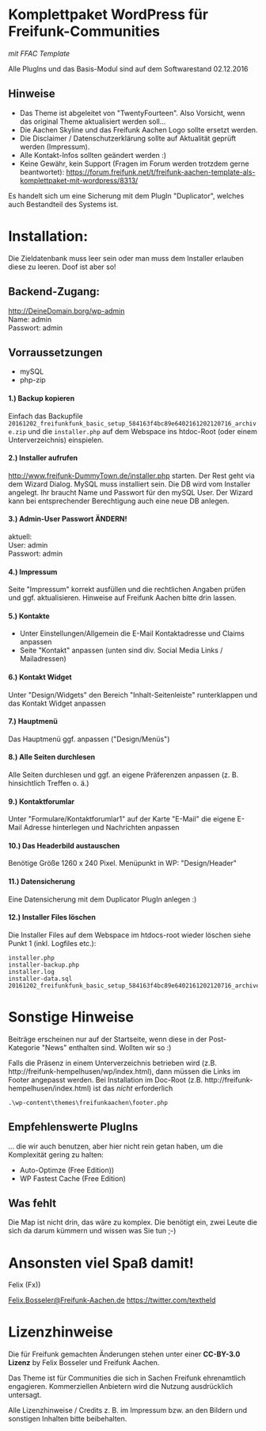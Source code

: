 # Komplettpaket WordPress für Freifunk-Communities
_mit FFAC Template_

Alle PlugIns und das Basis-Modul sind auf dem Softwarestand 02.12.2016


Hinweise
--------

- Das Theme ist abgeleitet von "TwentyFourteen". Also Vorsicht, wenn das original Theme aktualisiert werden soll...
- Die Aachen Skyline und das Freifunk Aachen Logo sollte ersetzt werden.
- Die Disclaimer / Datenschutzerklärung sollte auf Aktualität geprüft werden (Impressum).
- Alle Kontakt-Infos sollten geändert werden :)
- Keine Gewähr, kein Support (Fragen im Forum werden trotzdem gerne beantwortet): https://forum.freifunk.net/t/freifunk-aachen-template-als-komplettpaket-mit-wordpress/8313/


Es handelt sich um eine Sicherung mit dem PlugIn "Duplicator", welches auch Bestandteil des Systems ist.


# Installation:
Die Zieldatenbank muss leer sein oder man muss dem Installer erlauben diese zu leeren. Doof ist aber so!

## Backend-Zugang:
http://DeineDomain.borg/wp-admin  
Name: admin  
Passwort: admin

## Vorraussetzungen
- mySQL
- php-zip

#### 1.) Backup kopieren
Einfach das Backupfile `20161202_freifunkfunk_basic_setup_584163f4bc89e6402161202120716_archive.zip` und die `installer.php` auf dem Webspace ins htdoc-Root (oder einem Unterverzeichnis) einspielen.

#### 2.) Installer aufrufen
http://www.freifunk-DummyTown.de/installer.php starten. Der Rest geht via dem Wizard Dialog. MySQL muss installiert sein. Die DB wird vom Installer angelegt. Ihr braucht Name und Passwort für den mySQL User. Der Wizard kann bei entsprechender Berechtigung auch eine neue DB anlegen.

#### 3.) Admin-User Passwort ÄNDERN!

aktuell:  
User: admin  
Passwort: admin  

#### 4.) Impressum
Seite "Impressum" korrekt ausfüllen und die rechtlichen Angaben prüfen und ggf. aktualisieren. Hinweise auf Freifunk Aachen bitte drin lassen.

#### 5.) Kontakte
- Unter Einstellungen/Allgemein die E-Mail Kontaktadresse und Claims anpassen
- Seite "Kontakt" anpassen (unten sind div. Social Media Links / Mailadressen)

#### 6.) Kontakt Widget
Unter "Design/Widgets" den Bereich "Inhalt-Seitenleiste" runterklappen und das Kontakt Widget anpassen

#### 7.) Hauptmenü
Das Hauptmenü ggf. anpassen ("Design/Menüs")

#### 8.) Alle Seiten durchlesen
Alle Seiten durchlesen und ggf. an eigene Präferenzen anpassen (z. B. hinsichtlich Treffen o. ä.)

#### 9.) Kontaktforumlar
Unter "Formulare/Kontaktforumlar1" auf der Karte "E-Mail" die eigene E-Mail Adresse hinterlegen und Nachrichten anpassen

#### 10.) Das Headerbild austauschen
Benötige Größe 1260 x 240 Pixel. Menüpunkt in WP: "Design/Header"

#### 11.) Datensicherung
Eine Datensicherung mit dem Duplicator PlugIn anlegen :)

#### 12.) Installer Files löschen
Die Installer Files auf dem Webspace im htdocs-root wieder löschen siehe Punkt 1 (inkl. Logfiles etc.):
```
installer.php
installer-backup.php
installer.log
installer-data.sql
20161202_freifunkfunk_basic_setup_584163f4bc89e6402161202120716_archive.zip
```

# Sonstige Hinweise
Beiträge erscheinen nur auf der Startseite, wenn diese in der Post-Kategorie "News" enthalten sind. Wollten wir so :)

Falls die Präsenz in einem Unterverzeichnis betrieben wird (z.B. http://freifunk-hempelhusen/wp/index.html), dann müssen die Links im Footer angepasst werden. Bei Installation im Doc-Root (z.B. http://freifunk-hempelhusen/index.html) ist das _nicht_ erforderlich

    .\wp-content\themes\freifunkaachen\footer.php


## Empfehlenswerte PlugIns
... die wir auch benutzen, aber hier nicht rein getan haben, um die Komplexität gering zu halten:

- Auto-Optimze (Free Edition))
- WP Fastest Cache (Free Edition)

## Was fehlt
Die Map ist nicht drin, das wäre zu komplex. Die benötigt ein, zwei Leute die sich da darum kümmern und wissen was Sie tun ;-)

# Ansonsten viel Spaß damit!

Felix (Fx))

Felix.Bosseler@Freifunk-Aachen.de
https://twitter.com/textheld


# Lizenzhinweise

Die für Freifunk gemachten Änderungen stehen unter einer **CC-BY-3.0 Lizenz** by Felix Bosseler und Freifunk Aachen.

Das Theme ist für Communities die sich in Sachen Freifunk ehrenamtlich engagieren. Kommerziellen Anbietern wird die Nutzung ausdrücklich untersagt.

Alle Lizenzhinweise / Credits z. B. im Impressum bzw. an den Bildern und sonstigen Inhalten bitte beibehalten.
